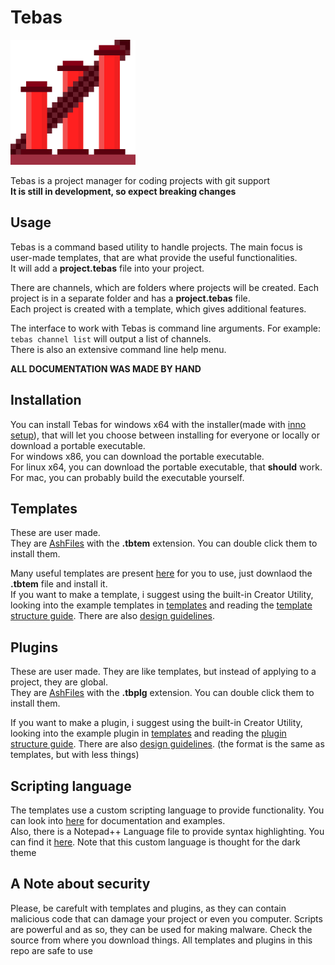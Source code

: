 # Tebas
<img src="res/icon.png" width="200"/>

Tebas is a project manager for coding projects with git support  
**It is still in development, so expect breaking changes**

## Usage
Tebas is a command based utility to handle projects. The main focus is user-made templates, that are what provide the useful functionalities.  
It will add a **project.tebas** file into your project.

There are channels, which are folders where projects will be created. Each project is in a separate folder and has a **project.tebas** file.  
Each project is created with a template, which gives additional features.

The interface to work with Tebas is command line arguments. For example:  
`tebas channel list` will output a list of channels.  
There is also an extensive command line help menu.

**ALL DOCUMENTATION WAS MADE BY HAND**

## Installation
You can install Tebas for windows x64 with the installer(made with [inno setup](https://jrsoftware.org/isinfo.php)), that will let you choose between installing for everyone or locally or download a portable executable.  
For windows x86, you can download the portable executable.  
For linux x64, you can download the portable executable, that **should** work.  
For mac, you can probably build the executable yourself.

## Templates
These are user made.  
They are [AshFiles](https://github.com/Dumbelfo08/AshLib) with the **.tbtem** extension. You can double click them to install them.

Many useful templates are present [here](./templates) for you to use, just downlaod the **.tbtem** file and install it.  
If you want to make a template, i suggest using the built-in Creator Utility, looking into the example templates in [templates](./templates) and reading the [template structure guide](./documentation/templateStructure.md). There are also [design guidelines](./documentation/templateGuidelines.md).

## Plugins
These are user made. They are like templates, but instead of applying to a project, they are global.  
They are [AshFiles](https://github.com/Dumbelfo08/AshLib) with the **.tbplg** extension. You can double click them to install them.

If you want to make a plugin, i suggest using the built-in Creator Utility, looking into the example plugin in [templates](./templates) and reading the [plugin structure guide](./documentation/templateStructure.md). There are also [design guidelines](./documentation/templateGuidelines.md). (the format is the same as templates, but with less things)

## Scripting language
The templates use a custom scripting language to provide functionality. You can look into [here](./documentation/scripts) for documentation and examples.  
Also, there is a Notepad++ Language file to provide syntax highlighting. You can find it [here](./n++). Note that this custom language is thought for the dark theme

## A Note about security
Please, be carefult with templates and plugins, as they can contain malicious code that can damage your project or even you computer. Scripts are powerful and as so, they can be used for making malware.
Check the source from where you download things. All templates and plugins in this repo are safe to use